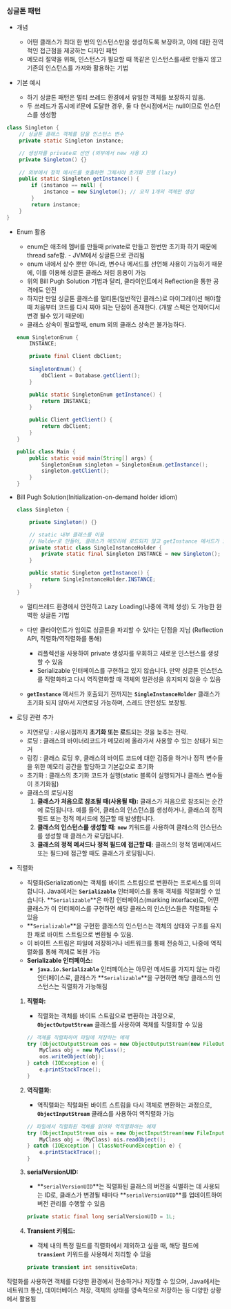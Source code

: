 ### 싱글톤 패턴
- 개념
  - 어떤 클래스가 최대 한 번의 인스턴스만을 생성하도록 보장하고, 이에 대한 전역적인 접근점을 제공하는 디자인 패턴
  - 메모리 절약을 위해, 인스턴스가 필요할 때 똑같은 인스턴스를새로 만들지 않고 기존의 인스턴스를 가져와 활용하는 기법

- 기본 예시
    - 하기 싱글톤 패턴은 멀티 쓰레드 환경에서 유일한 객체를 보장하지 않음.
    - 두 쓰레드가 동시에 if문에 도달한 경우, 둘 다 현시점에서는 null이므로 인스턴스를 생성함

```java
class Singleton {
    // 싱글톤 클래스 객체를 담을 인스턴스 변수
    private static Singleton instance;

    // 생성자를 private로 선언 (외부에서 new 사용 X)
    private Singleton() {}
	
    // 외부에서 정적 메서드를 호출하면 그제서야 초기화 진행 (lazy)
    public static Singleton getInstance() {
        if (instance == null) {
            instance = new Singleton(); // 오직 1개의 객체만 생성
        }
        return instance;
    }
}
```

- Enum 활용
    - enum은 애초에 멤버를 만들때 private로 만들고 한번만 초기화 하기 때문에 thread safe함. - JVM에서 싱글톤으로 관리됨
    - enum 내에서 상수 뿐만 아니라, 변수나 메서드를 선언해 사용이 가능하기 때문에, 이를 이용해 싱글톤 클래스 처럼 응용이 가능
    - 위의 Bill Pugh Solution 기법과 달리, 클라이언트에서 Reflection을 통한 공격에도 안전
    - 하지만 만일 싱글톤 클래스를 멀티톤(일반적인 클래스)로 마이그레이션 해야할때 처음부터 코드를 다시 짜야 되는 단점이 존재한다. (개발 스펙은 언제어디서 변경 될수 있기 때문에)
    - 클래스 상속이 필요할때, enum 외의 클래스 상속은 불가능하다.

    ```java
    enum SingletonEnum {
        INSTANCE;
    
        private final Client dbClient;
    	
        SingletonEnum() {
            dbClient = Database.getClient();
        }
    
        public static SingletonEnum getInstance() {
            return INSTANCE;
        }
    
        public Client getClient() {
            return dbClient;
        }
    }
    
    public class Main {
        public static void main(String[] args) {
            SingletonEnum singleton = SingletonEnum.getInstance();
            singleton.getClient();
        }
    }
    ```

- Bill Pugh Solution(Initialization-on-demand holder idiom)

    ```java
    class Singleton {
    
        private Singleton() {}
    
        // static 내부 클래스를 이용
        // Holder로 만들어, 클래스가 메모리에 로드되지 않고 getInstance 메서드가 호출되어야 로드됨
        private static class SingleInstanceHolder {
            private static final Singleton INSTANCE = new Singleton();
        }
    
        public static Singleton getInstance() {
            return SingleInstanceHolder.INSTANCE;
        }
    }
    ```

    - 멀티쓰레드 환경에서 안전하고 Lazy Loading(나중에 객체 생성) 도 가능한 완벽한 싱글톤 기법
    - 다만 클라이언트가 임의로 싱글톤을 파괴할 수 있다는 단점을 지님 (Reflection API, 직렬화/역직렬화를 통해)
        - 리플렉션을 사용하여 private 생성자를 우회하고 새로운 인스턴스를 생성할 수 있음
        - Serializable 인터페이스를 구현하고 있지 않습니다. 만약 싱글톤 인스턴스를 직렬화하고 다시 역직렬화할 때 객체의 일관성을 유지되지 않을 수 있음

    - **`getInstance`** 메서드가 호출되기 전까지는 **`SingleInstanceHolder`** 클래스가 초기화 되지 않아서 지연로딩 가능하며, 스레드 안전성도 보장됨.

- 로딩 관련 추가
    - 지연로딩 : 사용시점까지 **초기화 또는 로드**되는 것을 늦추는 전략.
    - 로딩 : 클래스의 바이너리코드가 메모리에 올라가서 사용할 수 있는 상태가 되는거
    - 링킹 : 클래스 로딩 후, 클래스의 바이트 코드에 대한 검증을 하거나 정적 변수들을 위한 메모리 공간을 할당하고 기본값으로 초기화
    - 초기화 : 클래스의 초기화 코드가 실행(static 블록이 실행되거나 클래스 변수들이 초기화됨)
    - 클래스의 로딩시점
        1. **클래스가 처음으로 참조될 때(사용될 때):** 클래스가 처음으로 참조되는 순간에 로딩됩니다. 예를 들어, 클래스의 인스턴스를 생성하거나, 클래스의 정적 필드 또는 정적 메서드에 접근할 때 발생합니다.
        2. **클래스의 인스턴스를 생성할 때:** **`new`** 키워드를 사용하여 클래스의 인스턴스를 생성할 때 클래스가 로딩됩니다.
        3. **클래스의 정적 메서드나 정적 필드에 접근할 때:** 클래스의 정적 멤버(메서드 또는 필드)에 접근할 때도 클래스가 로딩됩니다.

- 직렬화
    - 직렬화(Serialization)는 객체를 바이트 스트림으로 변환하는 프로세스를 의미합니다. Java에서는 **`Serializable`** 인터페이스를 통해 객체를 직렬화할 수 있습니다. **`Serializable`**은 마킹 인터페이스(marking interface)로, 어떤 클래스가 이 인터페이스를 구현하면 해당 클래스의 인스턴스들은 직렬화될 수 있음
    - **`Serializable`**을 구현한 클래스의 인스턴스는 객체의 상태와 구조를 유지한 채로 바이트 스트림으로 변환될 수 있음.
    - 이 바이트 스트림은 파일에 저장하거나 네트워크를 통해 전송하고, 나중에 역직렬화를 통해 객체로 복원 가능
    - **Serializable 인터페이스:**
        - **`java.io.Serializable`** 인터페이스는 아무런 메서드를 가지지 않는 마킹 인터페이스로, 클래스가 **`Serializable`**을 구현하면 해당 클래스의 인스턴스는 직렬화가 가능해짐
    1. **직렬화:**
        - 직렬화는 객체를 바이트 스트림으로 변환하는 과정으로, **`ObjectOutputStream`** 클래스를 사용하여 객체를 직렬화할 수 있음

        ```java
        // 객체를 직렬화하여 파일에 저장하는 예제
        try (ObjectOutputStream oos = new ObjectOutputStream(new FileOutputStream("object.ser"))) {
            MyClass obj = new MyClass();
            oos.writeObject(obj);
        } catch (IOException e) {
            e.printStackTrace();
        }
        ```

    2. **역직렬화:**
        - 역직렬화는 직렬화된 바이트 스트림을 다시 객체로 변환하는 과정으로, **`ObjectInputStream`** 클래스를 사용하여 역직렬화 가능

        ```java
        // 파일에서 직렬화된 객체를 읽어와 역직렬화하는 예제
        try (ObjectInputStream ois = new ObjectInputStream(new FileInputStream("object.ser"))) {
            MyClass obj = (MyClass) ois.readObject();
        } catch (IOException | ClassNotFoundException e) {
            e.printStackTrace();
        }
        ```

    3. **serialVersionUID:**
        - **`serialVersionUID`**는 직렬화된 클래스의 버전을 식별하는 데 사용되는 ID로, 클래스가 변경될 때마다 **`serialVersionUID`**를 업데이트하여 버전 관리를 수행할 수 있음

        ```java
        private static final long serialVersionUID = 1L;
        ```

    4. **Transient 키워드:**
        - 객체 내의 특정 필드를 직렬화에서 제외하고 싶을 때, 해당 필드에 **`transient`** 키워드를 사용해서 처리할 수 있음

        ```java
        private transient int sensitiveData;
        ```

직렬화를 사용하면 객체를 다양한 환경에서 전송하거나 저장할 수 있으며, Java에서는 네트워크 통신, 데이터베이스 저장, 객체의 상태를 영속적으로 저장하는 등 다양한 상황에서 활용됨
